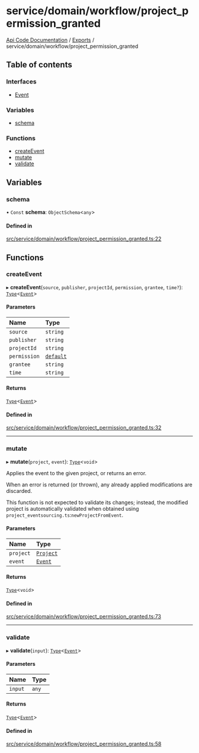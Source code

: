 # service/domain/workflow/project\_permission\_granted
 
[Api Code Documentation](../README.md) / [Exports](../modules.md) / service/domain/workflow/project\_permission\_granted

## Table of contents

### Interfaces

- [Event](../interfaces/service_domain_workflow_project_permission_granted.Event.md)

### Variables

- [schema](service_domain_workflow_project_permission_granted.md#schema)

### Functions

- [createEvent](service_domain_workflow_project_permission_granted.md#createevent)
- [mutate](service_domain_workflow_project_permission_granted.md#mutate)
- [validate](service_domain_workflow_project_permission_granted.md#validate)

## Variables

### schema

• `Const` **schema**: `ObjectSchema`<`any`\>

#### Defined in

[src/service/domain/workflow/project_permission_granted.ts:22](https://github.com/openkfw/TruBudget/blob/0804644/api/src/service/domain/workflow/project_permission_granted.ts#L22)

## Functions

### createEvent

▸ **createEvent**(`source`, `publisher`, `projectId`, `permission`, `grantee`, `time?`): [`Type`](result.md#type)<[`Event`](../interfaces/service_domain_workflow_project_permission_granted.Event.md)\>

#### Parameters

| Name | Type |
| :------ | :------ |
| `source` | `string` |
| `publisher` | `string` |
| `projectId` | `string` |
| `permission` | [`default`](authz_intents.md#default) |
| `grantee` | `string` |
| `time` | `string` |

#### Returns

[`Type`](result.md#type)<[`Event`](../interfaces/service_domain_workflow_project_permission_granted.Event.md)\>

#### Defined in

[src/service/domain/workflow/project_permission_granted.ts:32](https://github.com/openkfw/TruBudget/blob/0804644/api/src/service/domain/workflow/project_permission_granted.ts#L32)

___

### mutate

▸ **mutate**(`project`, `event`): [`Type`](result.md#type)<`void`\>

Applies the event to the given project, or returns an error.

When an error is returned (or thrown), any already applied modifications are
discarded.

This function is not expected to validate its changes; instead, the modified project
is automatically validated when obtained using
`project_eventsourcing.ts`:`newProjectFromEvent`.

#### Parameters

| Name | Type |
| :------ | :------ |
| `project` | [`Project`](../interfaces/service_domain_workflow_project.Project.md) |
| `event` | [`Event`](../interfaces/service_domain_workflow_project_permission_granted.Event.md) |

#### Returns

[`Type`](result.md#type)<`void`\>

#### Defined in

[src/service/domain/workflow/project_permission_granted.ts:73](https://github.com/openkfw/TruBudget/blob/0804644/api/src/service/domain/workflow/project_permission_granted.ts#L73)

___

### validate

▸ **validate**(`input`): [`Type`](result.md#type)<[`Event`](../interfaces/service_domain_workflow_project_permission_granted.Event.md)\>

#### Parameters

| Name | Type |
| :------ | :------ |
| `input` | `any` |

#### Returns

[`Type`](result.md#type)<[`Event`](../interfaces/service_domain_workflow_project_permission_granted.Event.md)\>

#### Defined in

[src/service/domain/workflow/project_permission_granted.ts:58](https://github.com/openkfw/TruBudget/blob/0804644/api/src/service/domain/workflow/project_permission_granted.ts#L58)
